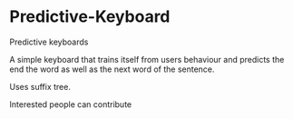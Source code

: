 # Predictive-Keyboard
Predictive keyboards

A simple keyboard that trains itself from users behaviour and predicts the end the word as well as the next word of the sentence.

Uses suffix tree.

Interested people can contribute

